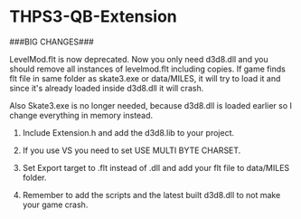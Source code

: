 # THPS3-QB-Extension


###BIG CHANGES###

LevelMod.flt is now deprecated. Now you only need d3d8.dll and you should remove all instances of levelmod.flt including copies. If game finds flt file in same folder as skate3.exe or data/MILES, it will try to load it and since it's already loaded inside d3d8.dll it will crash.

Also Skate3.exe is no longer needed, because d3d8.dll is loaded earlier so I change everything in memory instead.

1. Include Extension.h and add the d3d8.lib to your project.

2. If you use VS you need to set USE MULTI BYTE CHARSET.

3. Set Export target to .flt instead of .dll and add your flt file to data/MILES folder.

4. Remember to add the scripts and the latest built d3d8.dll to not make your game crash.
